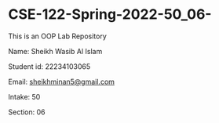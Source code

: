 # CSE-122-Spring-2022-50_06-
This is an OOP Lab Repository 

Name: Sheikh Wasib Al Islam 

Student id: 22234103065

Email: sheikhminan5@gmail.com

Intake: 50

Section: 06



